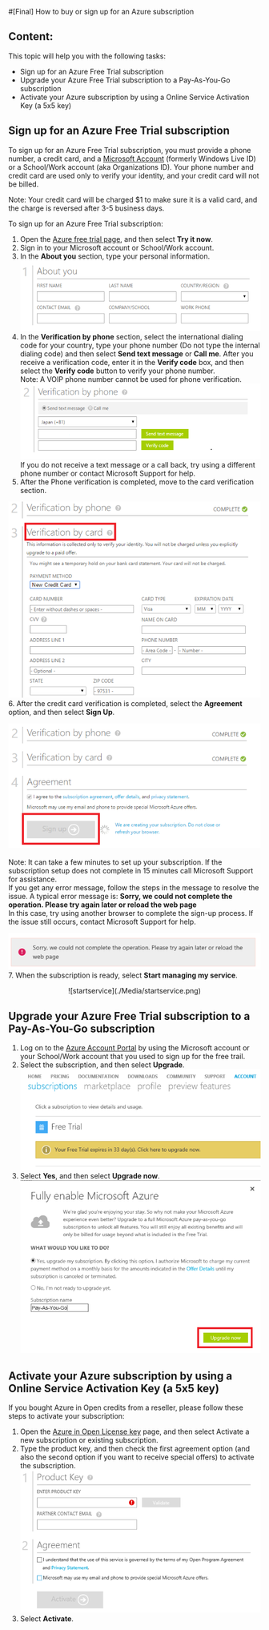 <properties 
	pageTitle="How to buy or sign up for an Azure subscription" 
	description="Describes How to buy or sign up for an Azure subscription" 
	services="billing" 
	documentationCenter="" 
	authors="genli" 
	manager="jarrettr" 
	editor="curtand"/>

<tags 
	ms.service="billing" 
	ms.workload="/" 
	ms.tgt_pltfrm="na" 
	ms.devlang="na" 
	ms.topic="billing" 
	ms.date="08/13/2015" 
	ms.author="genli"/>
#[Final] How to buy or sign up for an Azure subscription
## Content:

This topic will help you with the following tasks:

* Sign up for an Azure Free Trial subscription
* Upgrade your Azure Free Trial subscription to a Pay-As-You-Go subscription
* Activate your Azure subscription by using a Online Service Activation Key (a 5x5 key)

## Sign up for an Azure Free Trial subscription
To sign up for an Azure Free Trial subscription, you must provide a phone number, a credit card, and a [Microsoft Account](https://www.microsoft.com/en-us/account/faq.aspx) (formerly Windows Live ID) or a School/Work account (aka Organizations ID). Your phone number and credit card are used only to verify your identity, and your credit card will not be  billed. 

Note: Your credit card will be charged $1 to make sure it is a valid card, and the charge is reversed after 3-5 business days. 

To sign up for an Azure Free Trial subscription: 

1. Open the [Azure free trial page](https://azure.microsoft.com/en-us/pricing/free-trial/), and then select **Try it now**.
2. Sign in to your Microsoft account or School/Work account.
3. In the **About you** section, type your personal information. ![The screenshow of personal information](./Media/AboutYou.png)
4. In the **Verification by phone** section, select the international dialing code for your country, type your phone number (Do not type the internal dialing code) and then select **Send text message** or **Call me**. After you receive a verification code, enter it in the **Verify code** box, and then select the **Verify code** button to verify your phone number. </br> Note: A VOIP phone number cannot be used for phone verification.
![the screenshot about phone verification](./Media/PhoneVerify.png)</br>
If you do not receive a text message or a call back, try using a different phone number or contact Microsoft Support for help.
5. After the Phone verification is completed, move to the card
 verification section.

 ![cardverify](./Media/VardVerify.png)</br>
6. After the credit card verification is completed, select the **Agreement** option, and then select **Sign Up**. <center>![Signup](./Media/Signup.png)</center></br>
Note: It can take a few minutes to set up your subscription. If the subscription setup does not complete in 15 minutes call Microsoft Support for assistance. </br>
If you get any error message, follow the steps in the message to resolve the issue. A typical error message is:
**Sorry, we could not complete the operation. Please try again later or reload the web page** </br>
In this case, try using another browser to complete the sign-up process. If the issue still occurs, contact Microsoft Support for help. 

![signuperror1](./Media/signuperror1.png)</br>
7. When the subscription is ready, select **Start managing my service**.
<center>![startservice](./Media/startservice.png)</center>

## Upgrade your Azure Free Trial subscription to a Pay-As-You-Go subscription

1. Log on to the [Azure Account Portal](https://account.windowsazure.com/subscriptions) by using the Microsoft account or your School/Work account that you used to sign up for the free trail.
2. Select the subscription, and then select **Upgrade**.</br>![billpage](./Media/billpage.png)
3. Select **Yes**, and then select **Upgrade now**. </br>![upgrade](./Media/Upgrade.png)

## Activate your Azure subscription by using a Online Service Activation Key (a 5x5 key)

If you bought Azure in Open credits from a reseller, please follow these steps to activate your subscription:

1. Open the [Azure in Open License key](http://azure.microsoft.com/en-us/offers/ms-azr-0111p/) page, and then select Activate a new subscription or existing subscription.
2. Type the product key, and then check the first agreement option (and also the second option if you want to receive special offers) to activate the subscription.</br>![OSA KEY](./Media/OSAkey.png)
3. Select **Activate**.
